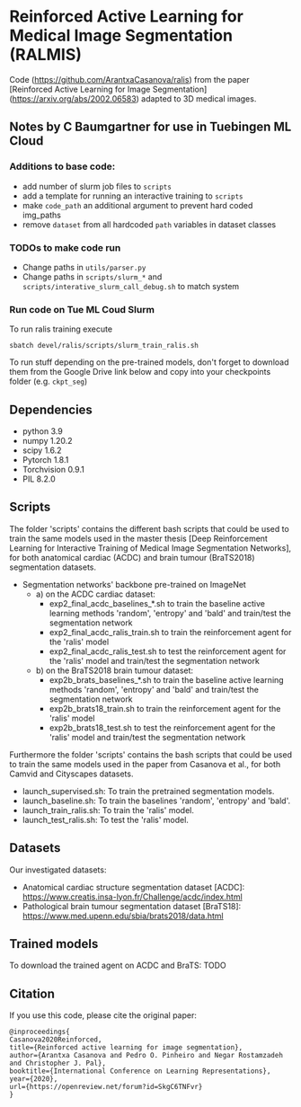
# Reinforced Active Learning for Medical Image Segmentation (RALMIS)
Code (https://github.com/ArantxaCasanova/ralis) from the paper [Reinforced Active Learning for Image Segmentation] (https://arxiv.org/abs/2002.06583) adapted to 3D medical images.

## Notes by C Baumgartner for use in Tuebingen ML Cloud

### Additions to base code:
 - add number of slurm job files to `scripts`
 - add a template for running an interactive training to `scripts`
 - make `code_path` an additional argument to prevent hard coded img_paths
 - remove `dataset` from all hardcoded `path` variables in dataset classes

### TODOs to make code run
 - Change paths in `utils/parser.py`
 - Change paths in `scripts/slurm_*` and `scripts/interative_slurm_call_debug.sh` to match system

### Run code on Tue ML Coud Slurm
To run ralis training execute 

````
sbatch devel/ralis/scripts/slurm_train_ralis.sh
````

To run stuff depending on the pre-trained models, don't forget to download them from the Google Drive link below and copy into your checkpoints folder (e.g. `ckpt_seg`)

## Dependencies 
- python 3.9
- numpy 1.20.2
- scipy 1.6.2
- Pytorch 1.8.1
- Torchvision 0.9.1
- PIL 8.2.0

## Scripts
The folder 'scripts' contains the different bash scripts that could be used to train the same models used in the master thesis [Deep Reinforcement Learning for Interactive Training of Medical Image Segmentation Networks], for both anatomical cardiac (ACDC) and brain tumour (BraTS2018) segmentation datasets.
- Segmentation networks' backbone pre-trained on ImageNet 
  - a) on the ACDC cardiac dataset: 
    - exp2_final_acdc_baselines_*.sh to train the baseline active learning methods 'random', 'entropy' and 'bald' and train/test the segmentation network
    - exp2_final_acdc_ralis_train.sh to train the reinforcement agent for the 'ralis' model
    - exp2_final_acdc_ralis_test.sh to test the reinforcement agent for the 'ralis' model and train/test the segmentation network
  - b) on the BraTS2018 brain tumour dataset:
    - exp2b_brats_baselines_*.sh to train the baseline active learning methods 'random', 'entropy' and 'bald' and train/test the segmentation network
    - exp2b_brats18_train.sh to train the reinforcement agent for the 'ralis' model
    - exp2b_brats18_test.sh to test the reinforcement agent for the 'ralis' model and train/test the segmentation network
    
Furthermore the folder 'scripts' contains the bash scripts that could be used to train the same models used in the paper from Casanova et al., for both Camvid and Cityscapes datasets. 
- launch_supervised.sh: To train the pretrained segmentation models. 
- launch_baseline.sh: To train the baselines 'random', 'entropy' and 'bald'.
- launch_train_ralis.sh: To train the 'ralis' model.
- launch_test_ralis.sh: To test the 'ralis' model. 


## Datasets
Our investigated datasets:
- Anatomical cardiac structure segmentation dataset [ACDC]: https://www.creatis.insa-lyon.fr/Challenge/acdc/index.html
- Pathological brain tumour segmentation dataset [BraTS18]: https://www.med.upenn.edu/sbia/brats2018/data.html

## Trained models
To download the trained agent on ACDC and BraTS: TODO

## Citation
If you use this code, please cite the original paper:
```
@inproceedings{
Casanova2020Reinforced,
title={Reinforced active learning for image segmentation},
author={Arantxa Casanova and Pedro O. Pinheiro and Negar Rostamzadeh and Christopher J. Pal},
booktitle={International Conference on Learning Representations},
year={2020},
url={https://openreview.net/forum?id=SkgC6TNFvr}
}
```
